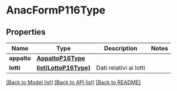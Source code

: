# AnacFormP116Type

## Properties
Name | Type | Description | Notes
------------ | ------------- | ------------- | -------------
**appalto** | [**AppaltoP16Type**](AppaltoP16Type.md) |  | 
**lotti** | [**list[LottoP16Type]**](LottoP16Type.md) | Dati relativi ai lotti | 

[[Back to Model list]](../README.md#documentation-for-models) [[Back to API list]](../README.md#documentation-for-api-endpoints) [[Back to README]](../README.md)

